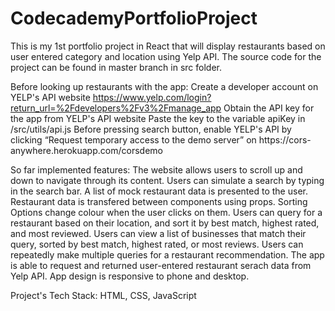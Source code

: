 # CodecademyPortfolioProject
This is my 1st portfolio project in React that will display restaurants based on user entered category and location using Yelp API.
The source code for the project can be found in master branch in src folder.

Before looking up restaurants with the app:
  Create a developer account on YELP's API website https://www.yelp.com/login?return_url=%2Fdevelopers%2Fv3%2Fmanage_app
  Obtain the API key for the app from YELP's API website
  Paste the key to the variable apiKey in /src/utils/api.js
  Before pressing search button, enable YELP's API by clicking “Request temporary access to the demo server” on https://cors-    anywhere.herokuapp.com/corsdemo

So far implemented features:
  The website allows users to scroll up and down to navigate through its content.
  Users can simulate a search by typing in the search bar.
  A list of mock restaurant data is presented to the user.
  Restaurant data is transfered between components using props.
  Sorting Options change colour when the user clicks on them.
  Users can query for a restaurant based on their location, and sort it by best match, highest rated, and most reviewed.
  Users can view a list of businesses that match their query, sorted by best match, highest rated, or most reviews.
  Users can repeatedly make multiple queries for a restaurant recommendation.
  The app is able to request and returned user-entered restaurant serach data from Yelp API.
  App design is responsive to phone and desktop.
  
  

Project's Tech Stack:
  HTML, CSS, JavaScript




